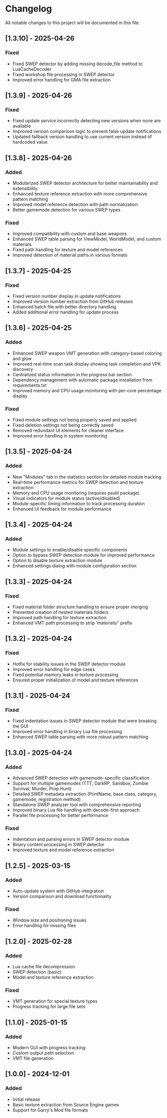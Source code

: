 # Changelog

All notable changes to this project will be documented in this file.

## [1.3.10] - 2025-04-26

### Fixed
- Fixed SWEP detector by adding missing decode_file method to LuaCacheDecoder
- Fixed workshop file processing in SWEP detector
- Improved error handling for GMA file extraction

## [1.3.9] - 2025-04-26

### Fixed
- Fixed update service incorrectly detecting new versions when none are available
- Improved version comparison logic to prevent false update notifications
- Updated fallback version handling to use current version instead of hardcoded value

## [1.3.8] - 2025-04-26

### Added
- Modularized SWEP detector architecture for better maintainability and extensibility
- Enhanced texture reference extraction with more comprehensive pattern matching
- Improved model reference detection with path normalization
- Better gamemode detection for various SWEP types

### Fixed
- Improved compatibility with custom and base weapons
- Enhanced SWEP table parsing for ViewModel, WorldModel, and custom materials
- Fixed path handling for texture and model references
- Improved detection of material paths in various formats

## [1.3.7] - 2025-04-25

### Fixed
- Fixed version number display in update notifications
- Improved version number extraction from GitHub releases
- Enhanced batch file with better directory handling
- Added additional error handling for update process

## [1.3.6] - 2025-04-25

### Added
- Enhanced SWEP weapon VMT generation with category-based coloring and glow
- Improved real-time scan task display showing task completion and VPK discovery
- Centralized status information in the progress bar section
- Dependency management with automatic package installation from requirements.txt
- Improved memory and CPU usage monitoring with per-core percentage display

### Fixed
- Fixed module settings not being properly saved and applied
- Fixed deletion settings not being correctly saved
- Removed redundant UI elements for cleaner interface
- Improved error handling in system monitoring

## [1.3.5] - 2025-04-24

### Added
- New "Modules" tab in the statistics section for detailed module tracking
- Real-time performance metrics for SWEP detection and texture extraction
- Memory and CPU usage monitoring (requires psutil package)
- Visual indicators for module status (active/disabled)
- Module-specific timing information to track processing duration
- Enhanced UI feedback for module performance

## [1.3.4] - 2025-04-24

### Added
- Module settings to enable/disable specific components
- Option to bypass SWEP detection module for improved performance
- Option to disable texture extraction module
- Enhanced settings dialog with module configuration section

## [1.3.3] - 2025-04-24

### Fixed
- Fixed material folder structure handling to ensure proper merging
- Prevented creation of nested materials folders
- Improved path handling for texture extraction
- Enhanced VMT path processing to strip 'materials/' prefix

## [1.3.2] - 2025-04-24

### Fixed
- Hotfix for stability issues in the SWEP detector module
- Improved error handling for edge cases
- Fixed potential memory leaks in texture processing
- Ensured proper initialization of model and texture references

## [1.3.1] - 2025-04-24

### Fixed
- Fixed indentation issues in SWEP detector module that were breaking the GUI
- Improved error handling in binary Lua file processing
- Enhanced SWEP table parsing with more robust pattern matching

## [1.3.0] - 2025-04-24

### Added
- Advanced SWEP detection with gamemode-specific classification
- Support for multiple gamemodes (TTT, DarkRP, Sandbox, Zombie Survival, Murder, Prop Hunt)
- Detailed SWEP metadata extraction (PrintName, base class, category, gamemode, registration method)
- Standalone SWEP analyzer tool with comprehensive reporting
- Improved binary Lua file handling with decode-first approach
- Parallel file processing for better performance

### Fixed
- Indentation and parsing errors in SWEP detector module
- Binary content processing in SWEP detector
- Improved texture and model reference extraction

## [1.2.5] - 2025-03-15

### Added
- Auto-update system with GitHub integration
- Version comparison and download functionality

### Fixed
- Window size and positioning issues
- Error handling for missing files

## [1.2.0] - 2025-02-28

### Added
- Lua cache file decompression
- SWEP detection (basic)
- Model and texture reference extraction

### Fixed
- VMT generation for special texture types
- Progress tracking for large file sets

## [1.1.0] - 2025-01-15

### Added
- Modern GUI with progress tracking
- Custom output path selection
- VMT file generation

## [1.0.0] - 2024-12-01

### Added
- Initial release
- Basic texture extraction from Source Engine games
- Support for Garry's Mod file formats
